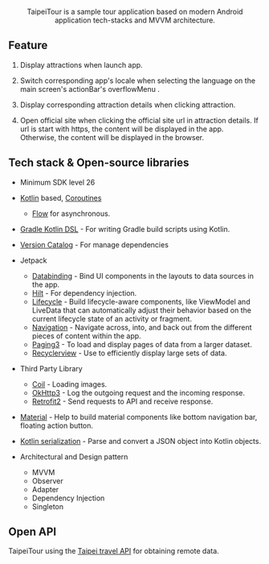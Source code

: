 <p align="center">
TaipeiTour is a sample tour application based on modern Android application tech-stacks and MVVM architecture.
</p>

## Feature

1. Display attractions when launch app.

2. Switch corresponding app's locale when selecting the language on the main screen's actionBar's
   overflowMenu .

3. Display corresponding attraction details when clicking attraction.

4. Open official site when clicking the official site url in attraction details. If url is start
   with https, the content will be displayed in the app. Otherwise, the content will be displayed in
   the browser.

## Tech stack & Open-source libraries

- Minimum SDK level 26
- [Kotlin](https://kotlinlang.org/)
  based, [Coroutines](https://github.com/Kotlin/kotlinx.coroutines)
    + [Flow](https://kotlin.github.io/kotlinx.coroutines/kotlinx-coroutines-core/kotlinx.coroutines.flow/)
      for asynchronous.
- [Gradle Kotlin DSL](https://docs.gradle.org/current/userguide/kotlin_dsl.html) - For writing
  Gradle build scripts using Kotlin.

- [Version Catalog](https://developer.android.com/build/migrate-to-catalogs) - For manage
  dependencies
- Jetpack
    - [Databinding](https://developer.android.com/topic/libraries/data-binding) - Bind UI components
      in the layouts to data sources in the app.
    - [Hilt](https://dagger.dev/hilt/) - For dependency injection.
    - [Lifecycle](https://developer.android.com/topic/libraries/architecture/lifecycle) - Build
      lifecycle-aware components, like ViewModel and LiveData that can automatically adjust their
      behavior based on the current lifecycle state of an activity or fragment.
    - [Navigation](https://developer.android.com/guide/navigation) - Navigate across, into, and back
      out from the different pieces of content within the app.
    - [Paging3](https://developer.android.com/topic/libraries/architecture/paging/v3-overview) - To
      load and display pages of data from a larger dataset.
    - [Recyclerview](https://developer.android.com/guide/topics/ui/layout/recyclerview) - Use to
      efficiently display large sets of data.
- Third Party Library
    - [Coil](https://github.com/coil-kt/coil) - Loading images.
    - [OkHttp3](https://github.com/square/okhttp) - Log the outgoing request and the incoming
      response.
    - [Retrofit2](https://github.com/square/retrofit) - Send requests to API and receive response.
- [Material](https://github.com/material-components/material-components-android) - Help to build
  material components like bottom navigation bar, floating action button.
- [Kotlin serialization](https://kotlinlang.org/docs/serialization.html) - Parse and convert a JSON
  object into Kotlin objects.
- Architectural and Design pattern
    - MVVM
    - Observer
    - Adapter
    - Dependency Injection
    - Singleton

## Open API

TaipeiTour using the [Taipei travel API](https://www.travel.taipei/open-api/swagger/ui/index#/) for
obtaining remote data.
